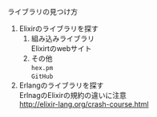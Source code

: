 ライブラリの見つけ方

1. Elixirのライブラリを探す
    1. 組み込みライブラリ  
        Elixirtのwebサイト
    2. その他  
        `hex.pm`  
        `GitHub`
2. Erlangのライブラリを探す  
  ErlnagのElixirの規約の違いに注意  
  http://elixir-lang.org/crash-course.html

